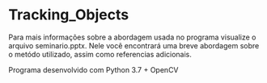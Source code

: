 # Tracking_Objects

Para mais informações sobre a abordagem usada no programa visualize o arquivo seminario.pptx. Nele você encontrará uma breve abordagem sobre o metódo utilizado, assim como referencias adicionais.

Programa desenvolvido com Python 3.7 + OpenCV
